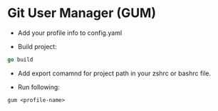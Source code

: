 # Git User Manager (GUM)

- Add your profile info to config.yaml

- Build project:

```go
go build
```

- Add export comamnd for project path in your zshrc or bashrc file.

- Run following:

```
gum <profile-name>
```
